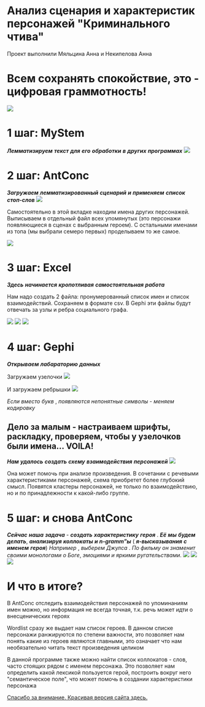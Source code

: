 # Анализ сценария и характеристик персонажей "Криминального чтива"
Проект выполнили Мяльцина Анна и Некипелова Анна

# Всем сохранять спокойствие, это - цифровая граммотность!
![](https://github.com/annamyaltsina/project/blob/master/26F0B318-02F5-4399-BA67-3FB15B792E45.jpeg)

# 1 шаг: MyStem
***Лемматизируем*** ***текст*** ***для*** ***его*** ***обработки*** ***в*** ***других*** ***программах***
![](https://github.com/annamyaltsina/annamyaltsina.github.io/blob/master/A87CC85A-AC9C-4745-903C-553DB1280ED1.jpeg)

# 2 шаг: AntConc
***Загружаем*** ***лемматизированный*** ***сценарий*** ***и*** ***применяем*** ***список*** ***стоп-слов***
![](https://github.com/annamyaltsina/project/blob/master/E4651B15-23C1-4CD7-BA1D-8B1FF0091F5C.png)

Самостоятельно в этой вкладке находим имена других персонажей. Выписываем в отдельный файл всех упомянутых (это персонажи появляющиеся в сценах с выбранным героем). С остальными именами из топа (мы выбрали семеро первых) проделываем то же самое.

![](https://github.com/annamyaltsina/project/blob/master/50E9A205-B0BE-4747-AE75-B40DC5FE7AE9.png)

# 3 шаг: Excel
***Здесь*** ***начинается*** ***кропотливая*** ***самостоятельная*** ***работа***

Нам надо создать 2 файла: пронумерованный список имен и список взаимодействий. Сохраняем в формате csv. В Gephi эти файлы будут отвечать за узлы и ребра социального графа.

![](https://github.com/annamyaltsina/project/blob/master/DD6FAA05-69FC-4253-A9E9-88EB32077718.png)
![](https://github.com/annamyaltsina/project/blob/master/A23D1C3F-189A-4231-B076-FFAC4A73287D.png)
![](https://github.com/annamyaltsina/project/blob/master/3D832F3A-9C8D-47F9-B829-2BCB7D80BBF9.png)

# 4 шаг: Gephi
***Открываем*** ***лабараторию*** ***данных***

Загружаем узелочки
![](https://github.com/annamyaltsina/project/blob/master/AAFF3C1E-B010-4EF9-8435-CD24C49B2DF8.png)

И загружаем ребрышки 
![](https://github.com/annamyaltsina/annamyaltsina.github.io/blob/master/01EC9780-5B93-4B60-8A16-A7BDEB2EB782.png)

_Если_ _вместо_ _букв_ , _появляются_ _непонятные_ _символы_ - _меняем_ _кодировку_

## Дело за малым - настраиваем шрифты, раскладку, проверяем, чтобы у узелочков были имена... VOILA!
***Нам*** ***удалось*** ***создать*** ***схему*** ***взаимодействия*** ***персонажей***
![](https://github.com/annamyaltsina/project/blob/master/2C55F325-CE51-45B9-92A2-A4CF2E352949.png)

Она может помочь при анализе произведения. В сочетании с речевыми характеристиками персонажей, схема приобретет более глубокий смысл. Появятся кластеры персонажей, не только по взаимодействию, но и по принадлежности к какой-либо группе.

# 5 шаг: и снова AntConc
***Сейчас*** ***наша*** ***задача*** - ***создать*** ***характеристику*** ***героя*** . ***Её*** ***мы*** ***будем*** ***делать***, ***анализируя*** ***коллокаты*** ***и*** ***n-gramm"ы*** ( ***я-высказывания*** ***с*** ***именем*** ***героя***)
_Например_ , _выберем_ _Джулса_ . _По_ _фильму_ _он_ _знаменит_ _своими_ _монологами_ _о_ _Боге_, _эмоциями_ _и_ _яркими_ _ругательствами_.
![](https://github.com/annamyaltsina/project/blob/master/7CF7E2AE-1E76-4118-8088-F60BA4BECFCB.png)
![](https://github.com/annamyaltsina/project/blob/master/7811DD68-4130-4ECF-A8DA-1002F8A1BE3E.png)
![](https://github.com/annamyaltsina/project/blob/master/1CFDE7CA-CDC0-457A-80FA-036165063DB0.png)

# И что в итоге?

В AntConc отследить взаимодействия персонажей по упоминаниям имен можно, но информация не всегда точная, т.к. речь может идти о внесценических героях

Wordlist сразу же выдает нам список героев. В данном списке персонажи ранжируются по степени важности, это позволяет нам понять какие из героев являются главными, это означает что нам необязательно читать текст произведения целиком

В данной программе также можно найти список коллокатов - слов, часто стоящих рядом с именем персонажа. Это позволяет нам определить какой лексикой пользуется герой, построить вокруг него "семантическое поле", что может помочь в создании характеристики персонажа

[Спасибо за внимание. Красивая версия сайта здесь.](http://project1375935.tilda.ws/page6026599.html)
